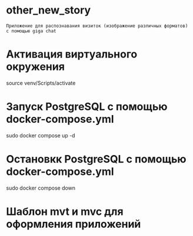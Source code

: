 # other_new_story
```
Приложение для распознавания визиток (изображение различных форматов) с помощью giga chat

 ```


# Активация виртуального окружения
source venv/Scripts/activate

#  Запуск PostgreSQL с помощью docker-compose.yml
sudo docker compose up -d

# Остановкк PostgreSQL с помощью docker-compose.yml
sudo docker compose down


# Шаблон mvt и mvc для оформления приложений
